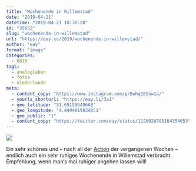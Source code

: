 ```yaml
---
title: "Wochenende in Willemstad"
date: "2019-04-21"
datetime: "2019-04-21 18:36:28"
id: "35652"
slug: "wochenende-in-willemstad"
url: "https://eay.cc/2019/wochenende-in-willemstad/"
author: "eay"
format: "image"
categories:
  - 0815
tags:
  - analogleben
  - fotos
  - niederlande
meta:
  - content_copy: "https://www.instagram.com/p/Bwhq1EGnw1a/"
  - yourls_shorturl: "https://eay.li/3a1"
  - geo_latitude: "51.69159649668"
  - geo_longitude: "4.4404819834851"
  - geo_public: "1"
  - content_copy: "https://twitter.com/eay/status/1120020788164354053"
---
```


![](https://eay.cc/uploads/2019/willemstad.jpeg)

Ein sehr schönes und – nach all der [Action](https://eay.cc/2019/firmengruendung/) der vergangenen Wochen – endlich auch ein sehr ruhiges Wochenende in Willemstad verbracht. Empfehlung, wenn man‘s mal ruhiger angehen lassen will!
